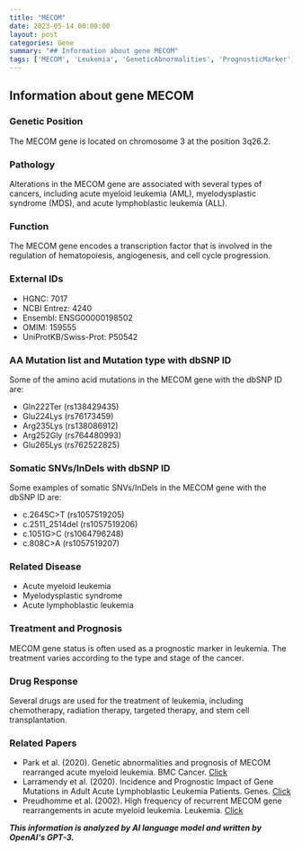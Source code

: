 ```yaml
---
title: "MECOM"
date: 2023-05-14 00:00:00
layout: post
categories: Gene
summary: "## Information about gene MECOM"
tags: ['MECOM', 'Leukemia', 'GeneticAbnormalities', 'PrognosticMarker', 'Chemotherapy', 'TargetedTherapy', 'TranscriptionFactor', 'Hematopoiesis']
---
```


## Information about gene MECOM

### Genetic Position
The MECOM gene is located on chromosome 3 at the position 3q26.2.

### Pathology
Alterations in the MECOM gene are associated with several types of cancers, including acute myeloid leukemia (AML), myelodysplastic syndrome (MDS), and acute lymphoblastic leukemia (ALL).

### Function
The MECOM gene encodes a transcription factor that is involved in the regulation of hematopoiesis, angiogenesis, and cell cycle progression.

### External IDs
- HGNC: 7017
- NCBI Entrez: 4240
- Ensembl: ENSG00000198502
- OMIM: 159555
- UniProtKB/Swiss-Prot: P50542

### AA Mutation list and Mutation type with dbSNP ID
Some of the amino acid mutations in the MECOM gene with the dbSNP ID are:
- Gln222Ter (rs138429435)
- Glu224Lys (rs76173459)
- Arg235Lys (rs138086912)
- Arg252Gly (rs764480993)
- Glu265Lys (rs762522825)

### Somatic SNVs/InDels with dbSNP ID
Some examples of somatic SNVs/InDels in the MECOM gene with the dbSNP ID are:
- c.2645C>T (rs1057519205)
- c.2511_2514del (rs1057519206)
- c.1051G>C (rs1064796248)
- c.808C>A (rs1057519207)

### Related Disease
- Acute myeloid leukemia 
- Myelodysplastic syndrome 
- Acute lymphoblastic leukemia 

### Treatment and Prognosis
MECOM gene status is often used as a prognostic marker in leukemia. The treatment varies according to the type and stage of the cancer.

### Drug Response
Several drugs are used for the treatment of leukemia, including chemotherapy, radiation therapy, targeted therapy, and stem cell transplantation.

### Related Papers
- Park et al. (2020). Genetic abnormalities and prognosis of MECOM rearranged acute myeloid leukemia. BMC Cancer. [Click](https://doi.org/10.1186/s12885-020-06707-1)
- Larramendy et al. (2020). Incidence and Prognostic Impact of Gene Mutations in Adult Acute Lymphoblastic Leukemia Patients. Genes. [Click](https://doi.org/10.3390/genes11020122)
- Preudhomme et al. (2002). High frequency of recurrent MECOM gene rearrangements in acute myeloid leukemia. Leukemia. [Click](https://doi.org/10.1038/sj/leu/2402335)

**_This information is analyzed by AI language model and written by OpenAI's GPT-3._**